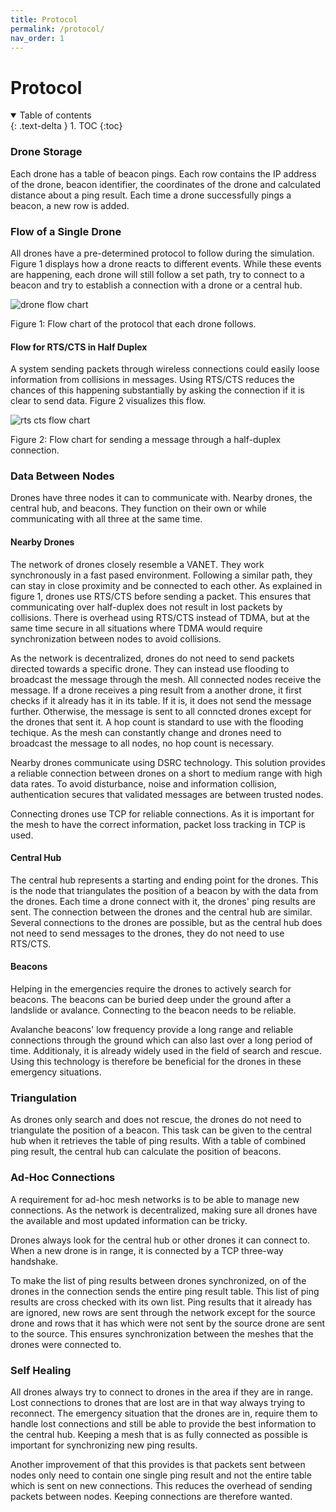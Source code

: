 ```yaml
---
title: Protocol
permalink: /protocol/
nav_order: 1
---
```


# Protocol
<details open markdown="block">
  <summary>
    Table of contents
  </summary>
  {: .text-delta }
1. TOC
{:toc}
</details>


### Drone Storage
Each drone has a table of beacon pings. Each row contains the IP address of the drone, beacon identifier, the coordinates of the drone and calculated distance about a ping result. Each time a drone successfully pings a beacon, a new row is added.

### Flow of a Single Drone

All drones have a pre-determined protocol to follow during the simulation. Figure 1 displays how a drone reacts to different events. While these events are happening, each drone will still follow a set path, try to connect to a beacon and try to establish a connection with a drone or a central hub.

<img src="/IM-WANTEDD/images/drone_flow_chart.png" alt="drone flow chart" />

Figure 1: Flow chart of the protocol that each drone follows.



#### **Flow for RTS/CTS in Half Duplex**
A system sending packets through wireless connections could easily loose information from collisions in messages. Using RTS/CTS reduces the chances of this happening substantially by asking the connection if it is clear to send data. Figure 2 visualizes this flow. 

<img src="/IM-WANTEDD/images/rts_cts_flow_chart.png" alt="rts cts flow chart"/>

Figure 2: Flow chart for sending a message through a half-duplex connection.


### Data Between Nodes
Drones have three nodes it can to communicate with. Nearby drones, the central hub, and beacons. They function on their own or while communicating with all three at the same time.

#### **Nearby Drones**
The network of drones closely resemble a VANET. They work synchronously in a fast pased environment. Following a similar path, they can stay in close proximity and be connected to each other. As explained in figure 1, drones use RTS/CTS before sending a packet. This ensures that communicating over half-duplex does not result in lost packets by collisions. There is overhead using RTS/CTS instead of TDMA, but at the same time secure in all situations where TDMA would require synchronization between nodes to avoid collisions.

As the network is decentralized, drones do not need to send packets directed towards a specific drone. They can instead use flooding to broadcast the message through the mesh. All connected nodes receive the message. If a drone receives a ping result from a another drone, it first checks if it already has it in its table. If it is, it does not send the message further. Otherwise, the message is sent to all conncted drones except for the drones that sent it. A hop count is standard to use with the flooding techique. As the mesh can constantly change and drones need to broadcast the message to all nodes, no hop count is necessary.

Nearby drones communicate using DSRC technology. This solution provides a reliable connection between drones on a short to medium range with high data rates. To avoid disturbance, noise and information collision, authentication secures that validated messages are between trusted nodes.

Connecting drones use TCP for reliable connections. As it is important for the mesh to have the correct information, packet loss tracking in TCP is used.

#### **Central Hub**

The central hub represents a starting and ending point for the drones. This is the node that triangulates the position of a beacon by with the data from the drones. Each time a drone connect with it, the drones' ping results are sent. The connection between the drones and the central hub are similar. Several connections to the drones are possible, but as the central hub does not need to send messages to the drones, they do not need to use RTS/CTS.

#### **Beacons**
Helping in the emergencies require the drones to actively search for beacons. The beacons can be buried deep under the ground after a landslide or avalance. Connecting to the beacon needs to be reliable. 

Avalanche beacons' low frequency provide a long range and reliable connections through the ground which can also last over a long period of time. Additionaly, it is already widely used in the field of search and rescue. Using this technology is therefore be beneficial for the drones in these emergency situations.

### Triangulation

As drones only search and does not rescue, the drones do not need to triangulate the position of a beacon. This task can be given to the central hub when it retrieves the table of ping results. With a table of combined ping result, the central hub can calculate the position of beacons.


### Ad-Hoc Connections

A requirement for ad-hoc mesh networks is to be able to manage new connections. As the network is decentralized, making sure all drones have the available and most updated information can be tricky. 

Drones always look for the central hub or other drones it can connect to. When a new drone is in range, it is connected by a TCP three-way handshake.

To make the list of ping results between drones synchronized, on of the drones in the connection sends the entire ping result table. This list of ping results are cross checked with its own list. Ping results that it already has are ignored, new rows are sent through the network except for the source drone and rows that it has which were not sent by the source drone are sent to the source. This ensures synchronization between the meshes that the drones were connected to.

### Self Healing
All drones always try to connect to drones in the area if they are in range. Lost connections to drones that are lost are in that way always trying to reconnect. The emergency situation that the drones are in, require them to handle lost connections and still be able to provide the best information to the central hub. Keeping a mesh that is as fully connected as possible is important for synchronizing new ping results.

Another improvement of that this provides is that packets sent between nodes only need to contain one single ping result and not the entire table which is sent on new connections. This reduces the overhead of sending packets between nodes. Keeping connections are therefore wanted.

